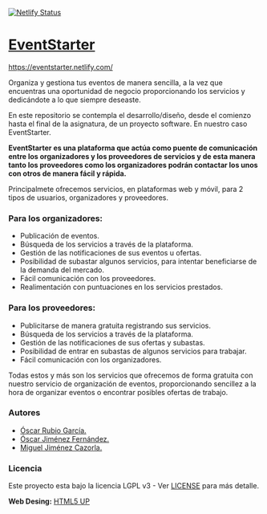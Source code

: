 [![Netlify Status](https://api.netlify.com/api/v1/badges/7d404459-52c9-4d5b-b004-85bd41ba79e6/deploy-status)](https://app.netlify.com/sites/eventstarter/deploys)

# [EventStarter](https://eventstarter.netlify.com/)

https://eventstarter.netlify.com/

Organiza y gestiona tus eventos de manera sencilla, a la vez que encuentras una oportunidad de negocio proporcionando los servicios y dedicándote a lo que siempre deseaste.

En este repositorio se contempla el desarrollo/diseño, desde el comienzo hasta el final de la asignatura, de un proyecto software. En nuestro caso EventStarter.

**EventStarter es una plataforma que actúa como puente de comunicación entre los organizadores y los proveedores de servicios y de esta manera tanto los proveedores como los organizadores podrán contactar los unos con otros de manera fácil y rápida.**

Principalmete ofrecemos servicios, en plataformas web y móvil, para 2 tipos de usuarios, organizadores y proveedores.

### Para los organizadores:

* Publicación de eventos.
* Búsqueda de los servicios a través de la plataforma.
* Gestión de las notificaciones de sus eventos u ofertas.
* Posibilidad de subastar algunos servicios, para intentar beneficiarse de la demanda del mercado.
* Fácil comunicación con los proveedores.
* Realimentación con puntuaciones en los servicios prestados.

### Para los proveedores:

* Publicitarse de manera gratuita registrando sus servicios.
* Búsqueda de los servicios a través de la plataforma.
* Gestión de las notificaciones de sus ofertas y subastas.
* Posibilidad de entrar en subastas de algunos servicios para trabajar.
* Fácil comunicación con los organizadores.

Todas estos y más son los servicios que ofrecemos de forma gratuita con nuestro servicio de organización de eventos, proporcionando sencillez a la hora de organizar eventos o encontrar posibles ofertas de trabajo.

### Autores

* [Óscar Rubio García.](https://github.com/OscarRubioGarcia)
* [Óscar Jiménez Fernández.](https://github.com/yoskitar)
* [Miguel Jiménez Cazorla.](https://github.com/iMiguel10)

### Licencia

Este proyecto esta bajo la licencia LGPL v3 - Ver [LICENSE]() para más detalle.

**Web Desing:** [HTML5 UP](https://html5up.net)